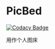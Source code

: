 # PicBed

[![Codacy Badge](https://api.codacy.com/project/badge/Grade/780d75433da44f5eb3d6ba9ab4100290)](https://app.codacy.com/manual/862380433/PicBed?utm_source=github.com&utm_medium=referral&utm_content=ylq1994/PicBed&utm_campaign=Badge_Grade_Dashboard)

用作个人图床
